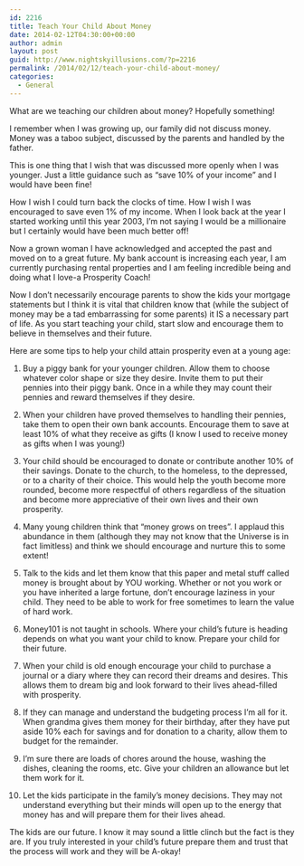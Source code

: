 ```yaml
---
id: 2216
title: Teach Your Child About Money
date: 2014-02-12T04:30:00+00:00
author: admin
layout: post
guid: http://www.nightskyillusions.com/?p=2216
permalink: /2014/02/12/teach-your-child-about-money/
categories:
  - General
---
```

What are we teaching our children about money? Hopefully something!

I remember when I was growing up, our family did not discuss money. Money was a taboo subject, discussed by the parents and handled by the father.

This is one thing that I wish that was discussed more openly when I was younger. Just a little guidance such as &#8220;save 10% of your income&#8221; and I would have been fine!

How I wish I could turn back the clocks of time. How I wish I was encouraged to save even 1% of my income. When I look back at the year I started working until this year 2003, I&#8217;m not saying I would be a millionaire but I certainly would have been much better off!

Now a grown woman I have acknowledged and accepted the past and moved on to a great future. My bank account is increasing each year, I am currently purchasing rental properties and I am feeling incredible being and doing what I love-a Prosperity Coach!

Now I don&#8217;t necessarily encourage parents to show the kids your mortgage statements but I think it is vital that children know that (while the subject of money may be a tad embarrassing for some parents) it IS a necessary part of life. As you start teaching your child, start slow and encourage them to believe in themselves and their future.

Here are some tips to help your child attain prosperity even at a young age:

1. Buy a piggy bank for your younger children. Allow them to choose whatever color shape or size they desire. Invite them to put their pennies into their piggy bank. Once in a while they may count their pennies and reward themselves if they desire.

2. When your children have proved themselves to handling their pennies, take them to open their own bank accounts. Encourage them to save at least 10% of what they receive as gifts (I know I used to receive money as gifts when I was young!)

3. Your child should be encouraged to donate or contribute another 10% of their savings. Donate to the church, to the homeless, to the depressed, or to a charity of their choice. This would help the youth become more rounded, become more respectful of others regardless of the situation and become more appreciative of their own lives and their own prosperity.

4. Many young children think that &#8220;money grows on trees&#8221;. I applaud this abundance in them (although they may not know that the Universe is in fact limitless) and think we should encourage and nurture this to some extent!

5. Talk to the kids and let them know that this paper and metal stuff called money is brought about by YOU working. Whether or not you work or you have inherited a large fortune, don&#8217;t encourage laziness in your child. They need to be able to work for free sometimes to learn the value of hard work.

6. Money101 is not taught in schools. Where your child&#8217;s future is heading depends on what you want your child to know. Prepare your child for their future.

7. When your child is old enough encourage your child to purchase a journal or a diary where they can record their dreams and desires. This allows them to dream big and look forward to their lives ahead-filled with prosperity.

8. If they can manage and understand the budgeting process I&#8217;m all for it. When grandma gives them money for their birthday, after they have put aside 10% each for savings and for donation to a charity, allow them to budget for the remainder.

9. I&#8217;m sure there are loads of chores around the house, washing the dishes, cleaning the rooms, etc. Give your children an allowance but let them work for it.

10. Let the kids participate in the family&#8217;s money decisions. They may not understand everything but their minds will open up to the energy that money has and will prepare them for their lives ahead.

The kids are our future. I know it may sound a little clinch but the fact is they are. If you truly interested in your child&#8217;s future prepare them and trust that the process will work and they will be A-okay!